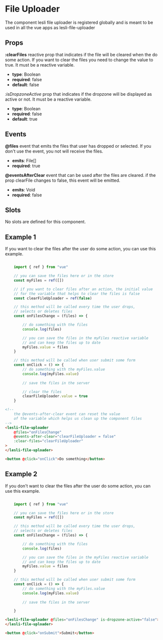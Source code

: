 # File Uploader

The component lesli file uploader is registered globally and is meant to be used in all the vue apps as lesli-file-uploader

## Props

**:clearFiles**
reactive prop that indicates if the file will be cleared when the do some action. If you want to clear the files you need to change the value to true. It must be a reactive variable.
- **type**: Boolean
- **required**: false
- **default**: false

*:isDropzoneActive*
prop that indicates if the dropzone will be displayed as active or not. It must be a reactive variable.
- **type**: Boolean
- **required**: false
- **default**: true

## Events
**@files**
event that emits the files that user has dropped or selected. If you don't use the event, you not will receive the files.
- **emits**: File[]
- **required**: true

**@eventsAfterClear**
event that can be used after the files are cleared. if the prop clearFile changes to false, this event will be emitted.
- **emits**: Void
- **required**: false

## Slots
No slots are defined for this component.

## Example 1

If you want to clear the files after the user do some action, you can use this example.

```javascript

    import { ref } from "vue"

    // you can save the files here or in the store
    const myFiles = ref([])

    // if you want to clear files after an action, the initial value 
    // for the variable that helps to clear the files is false
    const clearFileUploader = ref(false)

    // this method will be called every time the user drops,
    // selects or deletes files 
    const onFilesChange = (files) => {

        // do something with the files
        console.log(files)

        // you can save the files in the myFiles reactive variable 
        // and can keep the files up to date
        myFiles.value = files
    }

    // this method will be called when user submit some form
    const onClick = () => {
        // do something with the myFiles.value
        console.log(myFiles.value)
        
        // save the files in the server

        // clear the files
        clearFileUploader.value = true
    }
```

```html
<!-- 
    the @events-after-clear event can reset the value 
    of the variable which helps us clean up the component files
-->
<lesli-file-uploader 
    @files="onFilesChange"
    @events-after-clear="clearFileUploader = false"
    :clear-files="clearFileUploader"
>
</lesli-file-uploader>

<button @click="onClick">Do something</button>
```

## Example 2

If you don't want to clear the files after the user do some action, you can use this example.

```javascript

    import { ref } from "vue"

    // you can save the files here or in the store
    const myFiles = ref([])

    // this method will be called every time the user drops,
    // selects or deletes files 
    const onFilesChange = (files) => {

        // do something with the files
        console.log(files)

        // you can save the files in the myFiles reactive variable 
        // and can keep the files up to date
        myFiles.value = files
    }

    // this method will be called when user submit some form
    const onClick = () => {
        // do something with the myFiles.value
        console.log(myFiles.value)
        
        // save the files in the server

    }
```

```html
<lesli-file-uploader @files="onFilesChange" is-dropzone-active="false">
</lesli-file-uploader>

<button @click="onSubmit">Submit</button>

```
